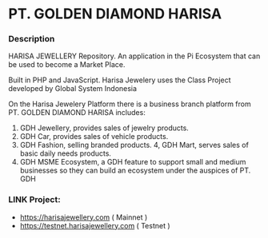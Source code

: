 # PT. GOLDEN DIAMOND HARISA

### Description
HARISA JEWELLERY Repository. An application in the Pi Ecosystem that can be used to become a Market Place.

Built in PHP and JavaScript. Harisa Jewelery uses the Class Project developed by Global System Indonesia

On the Harisa Jewelery Platform there is a business branch platform from PT. GOLDEN DIAMOND HARISA includes:
1. GDH Jewellery, provides sales of jewelry products.
2. GDH Car, provides sales of vehicle products.
3. GDH Fashion, selling branded products.
4, GDH Mart, serves sales of basic daily needs products.
5. GDH MSME Ecosystem, a GDH feature to support small and medium businesses so they can build an ecosystem under the auspices of PT. GDH


### LINK Project:
- https://harisajewellery.com ( Mainnet )
- https://testnet.harisajewellery.com ( Testnet )
